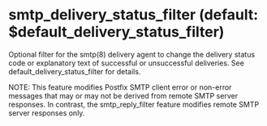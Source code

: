 # smtp_delivery_status_filter (default: $default_delivery_status_filter)
 Optional filter for the smtp(8) delivery agent to change the
delivery status code or explanatory text of successful or unsuccessful
deliveries. See default\_delivery\_status\_filter for details. 


 NOTE: This feature modifies Postfix SMTP client error or non-error
messages that may or may not be derived from remote SMTP server
responses. In contrast, the smtp\_reply\_filter feature modifies
remote SMTP server responses only. 



